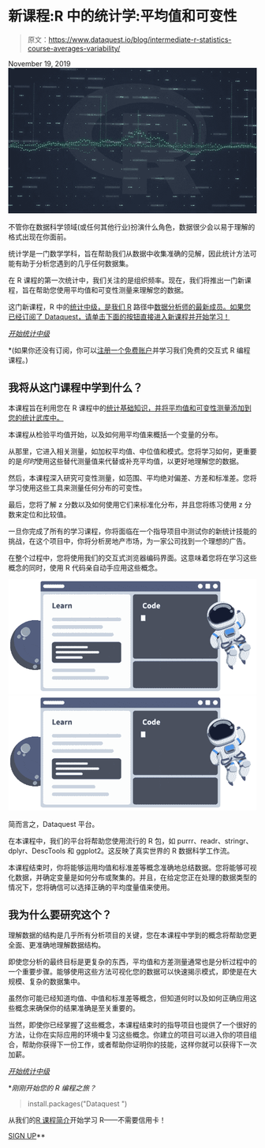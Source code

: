 # 新课程:R 中的统计学:平均值和可变性

> 原文：<https://www.dataquest.io/blog/intermediate-r-statistics-course-averages-variability/>

November 19, 2019![statistics-intermediate-course-r](img/71b6cfd062544834f015987b16eb9c59.png)

不管你在数据科学领域(或任何其他行业)扮演什么角色，数据很少会以易于理解的格式出现在你面前。

统计学是一门数学学科，旨在帮助我们从数据中收集准确的见解，因此统计方法可能有助于分析您遇到的几乎任何数据集。

在 R 课程的第一次统计中，我们关注的是组织频率。现在，我们将推出一门新课程，旨在帮助您使用平均值和可变性测量来理解您的数据。

这门新课程，R 中的[统计中级，是我们 R](https://www.dataquest.io/course/r-statistics-intermediate/) 路径中[数据分析师的最新成员。如果您已经订阅了 Dataquest，请单击下面的按钮直接进入新课程并开始学习！](https://www.dataquest.io/path/data-analyst-r/)

[*开始统计中级*](https://app.dataquest.io/m/444)

 *(如果你还没有订阅，你可以[注册一个免费账户](https://app.dataquest.io/signup)并学习我们免费的交互式 R 编程课程。)

## 我将从这门课程中学到什么？

本课程旨在利用您在 R 课程中的[统计基础知识，并将平均值和可变性测量添加到您的统计武库中。](https://www.dataquest.io/course/statistics-fundamentals-r/)

本课程从检验平均值开始，以及如何用平均值来概括一个变量的分布。

从那里，它进入相关测量，如加权平均值、中位值和模式。您将学习如何，更重要的是*何时*使用这些替代测量值来代替或补充平均值，以更好地理解您的数据。

然后，本课程深入研究可变性测量，如范围、平均绝对偏差、方差和标准差。您将学习使用这些工具来测量任何分布的可变性。

最后，您将了解 z 分数以及如何使用它们来标准化分布，并且您将练习使用 z 分数来定位和比较值。

一旦你完成了所有的学习课程，你将面临在一个指导项目中测试你的新统计技能的挑战，在这个项目中，你将分析房地产市场，为一家公司找到一个理想的广告。

在整个过程中，您将使用我们的交互式浏览器编码界面。这意味着您将在学习这些概念的同时，使用 R 代码亲自动手应用这些概念。

![dataquest-learn-data-science-online](img/8cbc4821ae1245a9fd02da67c90ed420.png "dataquest-learn-data-science-online")![dataquest-learn-data-science-online](img/8cbc4821ae1245a9fd02da67c90ed420.png "dataquest-learn-data-science-online")

简而言之，Dataquest 平台。

在本课程中，我们的平台将帮助您使用流行的 R 包，如 purrr、readr、stringr、dplyr、DescTools 和 ggplot2。这反映了真实世界的 R 数据科学工作流。

本课程结束时，你将能够运用均值和标准差等概念准确地总结数据。您将能够可视化数据，并确定变量是如何分布或聚集的。并且，在给定您正在处理的数据类型的情况下，您将确信可以选择正确的平均度量值来使用。

## 我为什么要研究这个？

理解数据的结构是几乎所有分析项目的关键，您在本课程中学到的概念将帮助您更全面、更准确地理解数据结构。

即使您分析的最终目标是更复杂的东西，平均值和方差测量通常也是分析过程中的一个重要步骤。能够使用这些方法可视化您的数据可以快速揭示模式，即使是在大规模、复杂的数据集中。

虽然你可能已经知道均值、中值和标准差等概念，但知道何时以及如何正确应用这些概念来确保你的结果准确是至关重要的。

当然，即使你已经掌握了这些概念，本课程结束时的指导项目也提供了一个很好的方法，让你在实际应用的环境中复习这些概念。你建立的项目可以进入你的项目组合，帮助你获得下一份工作，或者帮助你证明你的技能，这样你就可以获得下一次加薪。

[*开始统计中级*](https://app.dataquest.io/m/444)

 **刚刚开始您的 R 编程之旅？*

> install.packages("Dataquest ")

从我们的[R 课程简介](/course/intro-to-r/)开始学习 R——不需要信用卡！

[SIGN UP](https://app.dataquest.io/signup)**